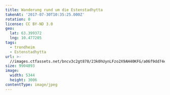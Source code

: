 ```yaml
---
title: Wanderung rund um die Estenstadhytta
takenAt: '2017-07-30T10:35:25.000Z'
rotation: 0
license: CC BY-ND 3.0
geo:
  lat: 63.399372
  lng: 10.477205
tags:
  - trondheim
  - Estenstadhytta
url: >-
  //images.ctfassets.net/bncv3c2gt878/23k0hUynLFzo2X9AH40KFG/a06f9dd74ea8820fea77d979252e6a17/wanderung-rund-um-die-estenstadhytta_36131668691_o
size: 9904893
image:
  width: 5344
  height: 3006
contentType: image/jpeg
---
```


